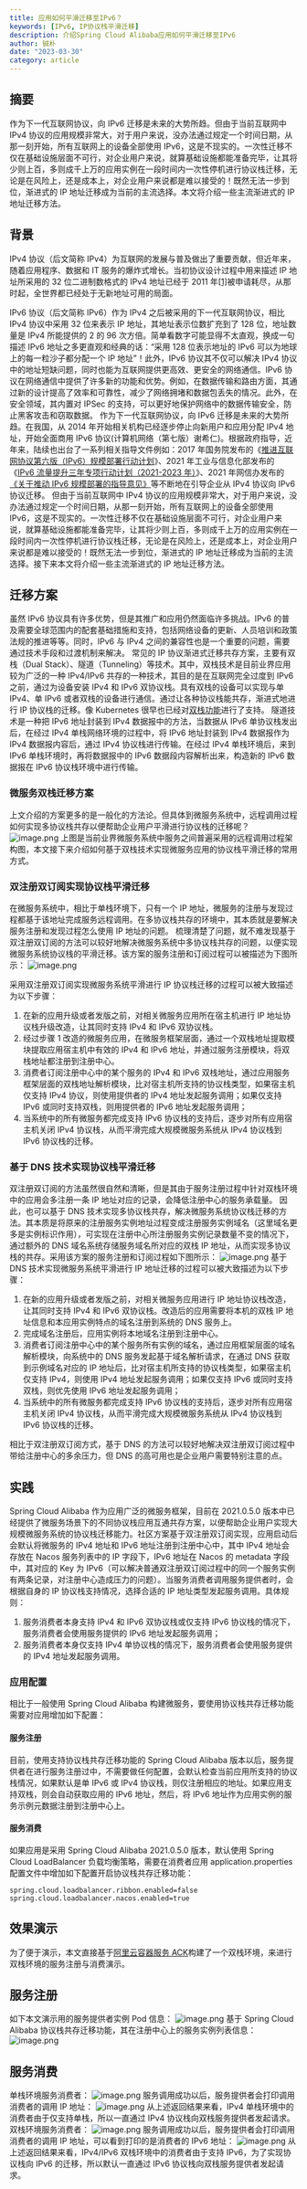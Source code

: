 ```yaml
---
title: 应用如何平滑迁移至IPv6？
keywords: [IPv6, IP协议栈平滑迁移]
description: 介绍Spring Cloud Alibaba应用如何平滑迁移至IPv6
author: 铖朴
date: "2023-03-30"
category: article
---
```


## 摘要

作为下一代互联网协议，向 IPv6 迁移是未来的大势所趋。但由于当前互联网中 IPv4 协议的应用规模非常大，对于用户来说，没办法通过规定一个时间日期，从那一刻开始，所有互联网上的设备全部使用 IPv6，这是不现实的。一次性迁移不仅在基础设施层面不可行，对企业用户来说，就算基础设施都能准备完毕，让其将少则上百，多则成千上万的应用实例在一段时间内一次性停机进行协议栈迁移，无论是在风险上，还是成本上，对企业用户来说都是难以接受的！既然无法一步到位，渐进式的 IP 地址迁移成为当前的主流选择。本文将介绍一些主流渐进式的 IP 地址迁移方法。

<!--truncate-->

## 背景

IPv4 协议（后文简称 IPv4）为互联网的发展与普及做出了重要贡献，但近年来，随着应用程序、数据和 IT 服务的爆炸式增长。当初协议设计过程中用来描述 IP 地址所采用的 32 位二进制数格式的 IPv4 地址已经于 2011 年[[1]](https://www.infoq.cn/article/vpdcmupcw3mev3l2kx41)被申请耗尽，从那时起，全世界都已经处于无新地址可用的局面。

IPv6 协议（后文简称 IPv6）作为 IPv4 之后被采用的下一代互联网协议，相比 IPv4 协议中采用 32 位来表示 IP 地址，其地址表示位数扩充到了 128 位，地址数量是 IPv4 所能提供的 2 的 96 次方倍。简单看数字可能显得不太直观，换成一句描述 IPv6 地址之多更直观和经典的话：“采用 128 位表示地址的 IPv6 可以为地球上的每一粒沙子都分配一个 IP 地址”！此外，IPv6 协议其不仅可以解决 IPv4 协议中的地址短缺问题，同时也能为互联网提供更高效、更安全的网络通信。IPv6 协议在网络通信中提供了许多新的功能和优势。例如，在数据传输和路由方面，其通过新的设计提高了效率和可靠性，减少了网络拥堵和数据包丢失的情况。此外，在安全领域，其内置对 IPSec 的支持，可以更好地保护网络中的数据传输安全，防止黑客攻击和窃取数据。
作为下一代互联网协议，向 IPv6 迁移是未来的大势所趋。在我国，从 2014 年开始相关机构已经逐步停止向新用户和应用分配 IPv4 地址，开始全面商用 IPv6 协议(计算机网络（第七版）谢希仁)。根据政府指导，近年来，陆续也出台了一系列相关指导文件例如：2017 年国务院发布的《[推进互联网协议第六版（IPv6）规模部署行动计划](http://www.gov.cn/zhengce/2017-11/26/content_5242389.htm)》、2021 年工业与信息化部发布的《[IPv6 流量提升三年专项行动计划（2021-2023 年）](http://www.xinhuanet.com/info/2021-07/09/c_1310052164.htm)》、2021 年网信办发布的[《关于推动 IPv6 规模部署的指导意见》](http://www.gov.cn/zhengce/zhengceku/2021-07/23/content_5626963.htm)等不断地在引导企业从 IPv4 协议向 IPv6 协议迁移。
但由于当前互联网中 IPv4 协议的应用规模非常大，对于用户来说，没办法通过规定一个时间日期，从那一刻开始，所有互联网上的设备全部使用 IPv6，这是不现实的。一次性迁移不仅在基础设施层面不可行，对企业用户来说，就算基础设施都能准备完毕，让其将少则上百，多则成千上万的应用实例在一段时间内一次性停机进行协议栈迁移，无论是在风险上，还是成本上，对企业用户来说都是难以接受的！既然无法一步到位，渐进式的 IP 地址迁移成为当前的主流选择。接下来本文将介绍一些主流渐进式的 IP 地址迁移方法。

## 迁移方案

虽然 IPv6 协议具有许多优势，但是其推广和应用仍然面临许多挑战。IPv6 的普及需要全球范围内的配套基础措施和支持，包括网络设备的更新、人员培训和政策法规的推进等等。同时，IPv6 与 IPv4 之间的兼容性也是一个重要的问题，需要通过技术手段和过渡机制来解决。
常见的 IP 协议渐进式迁移共存方案，主要有双栈（Dual Stack）、隧道（Tunneling）等技术。其中，双栈技术是目前业界应用较为广泛的一种 IPv4/IPv6 共存的一种技术，其目的是在互联网完全过度到 IPv6 之前，通过为设备安装 IPv4 和 IPv6 双协议栈。具有双栈的设备可以实现与单 IPv4、单 IPv6 或者双栈的设备进行通信。通过让各种协议栈能共存，渐进式地进行 IP 协议栈的迁移。像 Kubernetes 很早也已经对[双栈功能](https://kubernetes.io/zh-cn/docs/concepts/services-networking/dual-stack/)进行了支持。
隧道技术是一种把 IPv6 地址封装到 IPv4 数据报中的方法，当数据从 IPv6 单协议栈发出后，在经过 IPv4 单栈网络环境的过程中，将 IPv6 地址封装到 IPv4 数据报作为 IPv4 数据报内容后，通过 IPv4 协议栈进行传输。在经过 IPv4 单栈环境后，来到 IPv6 单栈环境时，再将数据报中的 IPv6 数据段内容解析出来，构造新的 IPv6 数据报在 IPv6 协议栈环境中进行传输。

### 微服务双栈迁移方案

上文介绍的方案更多的是一般化的方法论。但具体到微服务系统中，远程调用过程如何实现多协议栈共存以便帮助企业用户平滑进行协议栈的迁移呢？
![image.png](/img/1728553997624.png)
上图是当前业界微服务系统中服务之间普遍采用的远程调用过程架构图，本文接下来介绍如何基于双栈技术实现微服务应用的协议栈平滑迁移的常用方式。

### 双注册双订阅实现协议栈平滑迁移

在微服务系统中，相比于单栈环境下，只有一个 IP 地址，微服务的注册与发现过程都基于该地址完成服务远程调用。在多协议栈共存的环境中，其本质就是要解决服务注册和发现过程怎么使用 IP 地址的问题。
梳理清楚了问题，就不难发现基于双注册双订阅的方法可以较好地解决微服务系统中多协议栈共存的问题，以便实现微服务系统协议栈的平滑迁移。该方案的服务注册和订阅过程可以被描述为下图所示：
![image.png](/img/1728553997852.png)

采用双注册双订阅实现微服务系统平滑进行 IP 协议栈迁移的过程可以被大致描述为以下步骤：

1. 在新的应用升级或者发版之前，对相关微服务应用所在宿主机进行 IP 地址协议栈升级改造，让其同时支持 IPv4 和 IPv6 双协议栈。
2. 经过步骤 1 改造的微服务应用，在微服务框架层面，通过一个双栈地址提取模块提取应用宿主机中有效的 IPv4 和 IPv6 地址，并通过服务注册模块，将双栈地址都注册到注册中心。
3. 消费者订阅注册中心中的某个服务的 IPv4 和 IPv6 双栈地址，通过应用服务框架层面的双栈地址解析模块，比对宿主机所支持的协议栈类型，如果宿主机仅支持 IPv4 协议，则使用提供者的 IPv4 地址发起服务调用；如果仅支持 IPv6 或同时支持双栈，则用提供者的 IPv6 地址发起服务调用；
4. 当系统中的所有微服务都完成支持 IPv6 协议栈的支持后，逐步对所有应用宿主机关闭 IPv4 协议栈，从而平滑完成大规模微服务系统从 IPv4 协议栈到 IPv6 协议栈的迁移。

### 基于 DNS 技术实现协议栈平滑迁移

双注册双订阅的方法虽然很自然和清晰，但是其由于服务注册过程中针对双栈环境中的应用会多注册一条 IP 地址对应的记录，会降低注册中心的服务承载量。
因此，也可以基于 DNS 技术实现多协议栈共存，解决微服务系统协议栈迁移的方法。其本质是将原来的注册服务实例地址过程变成注册服务实例域名（这里域名更多是实例标识作用），可实现在注册中心所注册服务实例记录数量不变的情况下，通过额外的 DNS 域名系统存储服务域名所对应的双栈 IP 地址，从而实现多协议栈的共存。采用该方案的服务注册和订阅过程如下图所示：
![image.png](/img/1728553998161.png)
基于 DNS 技术实现微服务系统平滑进行 IP 地址迁移的过程可以被大致描述为以下步骤：

1. 在新的应用升级或者发版之前，对相关微服务应用进行 IP 地址协议栈改造，让其同时支持 IPv4 和 IPv6 双协议栈。改造后的应用需要将本机的双栈 IP 地址信息和本应用实例特点的域名注册到系统的 DNS 服务上。
2. 完成域名注册后，应用实例将本地域名注册到注册中心。
3. 消费者订阅注册中心中的某个服务所有实例的域名，通过应用框架层面的域名解析模块，向系统中的 DNS 服务发起基于域名解析请求，在通过 DNS 获取到示例域名对应的 IP 地址后，比对宿主机所支持的协议栈类型，如果宿主机仅支持 IPv4，则使用 IPv4 地址发起服务调用；如果仅支持 IPv6 或同时支持双栈，则优先使用 IPv6 地址发起服务调用；
4. 当系统中的所有微服务都完成支持 IPv6 协议栈的支持后，逐步对所有应用宿主机关闭 IPv4 协议栈，从而平滑完成大规模微服务系统从 IPv4 协议栈到 IPv6 协议栈的迁移。

相比于双注册双订阅方式，基于 DNS 的方法可以较好地解决双注册双订阅过程中带给注册中心的多余压力，但 DNS 的高可用也是企业用户需要特别注意的点。

## 实践

Spring Cloud Alibaba 作为应用广泛的微服务框架，目前在 2021.0.5.0 版本中已经提供了微服务场景下的不同协议栈应用互通共存方案，以便帮助企业用户实现大规模微服务系统的协议栈迁移能力。社区方案基于双注册双订阅实现，应用启动后会默认将微服务的 IPv4 地址和 IPv6 地址注册到注册中心中，其中 IPv4 地址会存放在 Nacos 服务列表中的 IP 字段下，IPv6 地址在 Nacos 的 metadata 字段中，其对应的 Key 为 IPv6（可以解决普通双注册双订阅过程中的同一个服务实例有两条记录，对注册中心造成压力的问题）。当服务消费者调用服务提供者时，会根据自身的 IP 协议栈支持情况，选择合适的 IP 地址类型发起服务调用。具体规则：

1. 服务消费者本身支持 IPv4 和 IPv6 双协议栈或仅支持 IPv6 协议栈的情况下，服务消费者会使用服务提供的 IPv6 地址发起服务调用；
2. 服务消费者本身仅支持 IPv4 单协议栈的情况下，服务消费者会使用服务提供的 IPv4 地址发起服务调用。

### 应用配置

相比于一般使用 Spring Cloud Alibaba 构建微服务，要使用协议栈共存迁移功能需要对应用增加如下配置：

#### 服务注册

目前，使用支持协议栈共存迁移功能的 Spring Cloud Alibaba 版本以后，服务提供者在进行服务注册过中，不需要做任何配置，会默认检查当前应用所支持的协议栈情况，如果默认是单 IPv6 或 IPv4 协议栈，则仅注册相应的地址。如果应用支持双栈，则会自动获取应用的 IPv6 地址，然后，将 IPv6 地址作为应用实例的服务示例元数据注册到注册中心上。

#### 服务消费

如果应用是采用 Spring Cloud Alibaba 2021.0.5.0 版本，默认使用 Spring Cloud LoadBalancer 负载均衡策略，需要在消费者应用 application.properties 配置文件中增加如下配置开启协议栈共存迁移功能：

```properties
spring.cloud.loadbalancer.ribbon.enabled=false
spring.cloud.loadbalancer.nacos.enabled=true
```

## 效果演示

为了便于演示，本文直接基于[阿里云容器服务 ACK](https://www.aliyun.com/product/kubernetes)构建了一个双栈环境，来进行双栈环境的服务注册与消费演示。

## 服务注册

如下本文演示用的服务提供者实例 Pod 信息：
![image.png](/img/1728553998472.png)
基于 Spring Cloud Alibaba 协议栈共存迁移功能，其在注册中心上的服务实例列表信息：
![image.png](/img/1728553998688.png)

## 服务消费

单栈环境服务消费者：
![image.png](/img/1728553999038.png)
服务调用成功以后，服务提供者会打印调用消费者的调用 IP 地址：
![image.png](/img/1728553999323.png)
从上述返回结果来看，IPv4 单栈环境中的消费者由于仅支持单栈，所以一直通过 IPv4 协议栈向双栈服务提供者发起请求。
双栈环境服务消费者：
![image.png](/img/1728553999571.png)
服务调用成功以后，服务提供者会打印调用消费者的调用 IP 地址，可以看到打印的是消费者的 IPv6 地址：
![image.png](/img/1728553999806.png)
从上述返回结果来看，IPv4/IPv6 双栈环境中的消费者由于支持 IPv6，为了实现协议栈向 IPv6 的迁移，所以默认一直通过 IPv6 协议栈向双栈服务提供者发起请求。

